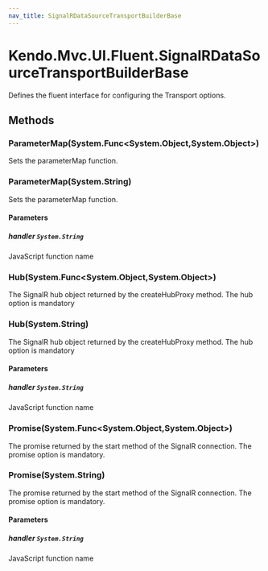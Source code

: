 ```yaml
---
nav_title: SignalRDataSourceTransportBuilderBase
---
```


# Kendo.Mvc.UI.Fluent.SignalRDataSourceTransportBuilderBase
Defines the fluent interface for configuring the Transport options.




## Methods


### ParameterMap(System.Func\<System.Object,System.Object\>)
Sets the parameterMap function.





### ParameterMap(System.String)
Sets the parameterMap function.


#### Parameters

##### handler `System.String`
JavaScript function name





### Hub(System.Func\<System.Object,System.Object\>)
The SignalR hub object returned by the createHubProxy method. The hub option is mandatory





### Hub(System.String)
The SignalR hub object returned by the createHubProxy method. The hub option is mandatory


#### Parameters

##### handler `System.String`
JavaScript function name





### Promise(System.Func\<System.Object,System.Object\>)
The promise returned by the start method of the SignalR connection. The promise option is mandatory.





### Promise(System.String)
The promise returned by the start method of the SignalR connection. The promise option is mandatory.


#### Parameters

##### handler `System.String`
JavaScript function name






